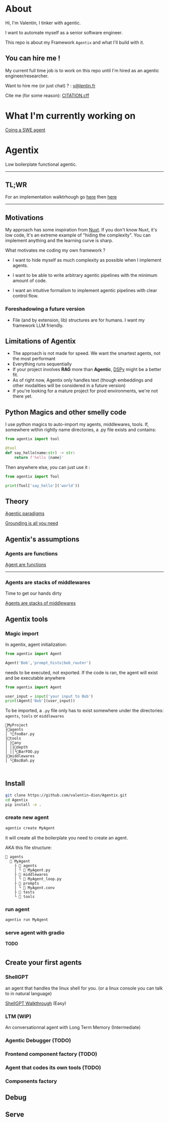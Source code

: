 # About
Hi, I'm Valentin, I tinker with agentic.

I want to automate myself as a senior software engineer.

This repo is about my Framework `Agentix` and what I'll build with it.

## You can hire me !
My current full time job is to work on this repo until I'm hired as an agentic engineer/researcher.

Want to hire me (or just chat) ? : v@lentin.fr

Cite me (for some reason): 
[CITATION.cff](CITATION.cff)

# What I'm currently working on

[Coing a SWE agent](WIP.md)

# Agentix

Low boilerplate functional agentic.
 
_______________

## TL;WR

For an implementation walktrhough go [here](#here1) then [here](#here2)

________________


## Motivations
My approach has some inspiration from [Nuxt](https://nuxt.com/). If you don't know Nuxt, it's low code, It's an extreme example of "hiding the complexity". You can implement anything and the learning curve is sharp.

What motivates me coding my own framework ?

* I want to hide myself as much complexity as possible when I implement agents.

* I want to be able to write arbitrary agentic pipelines with the minimum amount of code.

* I want an intuitive formalism to implement agentic pipelines with clear control flow.

### Foreshadowing a future version
* File (and by extension, lib) structures are for humans. I want my framework LLM friendly.

## Limitations of Agentix
* The approach is not made for speed. We want the smartest agents, not the most performant
* Everything runs sequentially
* If your project involves **RAG** more than **Agentic**, [DSPy](https://github.com/stanfordnlp/dspy) might be a better fit.
* As of right now, Agentix only handles text (though embeddings and other modalities will be considered in a future version)
* If you're looking for a mature project for prod environments, we're not there yet.

## Python Magics and other smelly code
I use python magics to auto-import my agents, middlewares, tools.
If, somewhere within rightly name directories, a .py file exists and contains:
```python
from agentix import tool

@tool
def say_hello(name:str) -> str:
    return f'hello {name}'
```

Then anywhere else, you can just use it :
```python
from agentix import Tool

print(Tool['say_hello']('world'))
```

## Theory
[Agentic paradigms](AgenticParadigms.md)

[Grounding is all you need](Grounding.md)

## Agentix's assumptions
### Agents are functions
[Agent are functions](AgentsAsFunctions.md)

<!--[Why langchain kind of really suck but you've no idea why (it's not your fault)](WhyLangchain.md)-->

_____________________


### Agents are stacks of middlewares

Time to get our hands dirty

[Agents are stacks of middlewares](StacksOfMW.md)



## Agentix tools
### Magic import
In agentix, agent initialization:
```python
from agentix import Agent

Agent('Bob','prompt_histo|bob_router')
```

needs to be executed, not exported. If the code is ran, the agent will exist and be executable anywhere
```python
from agentix import Agent

user_input = input('your input to Bob')
print(Agent['Bob'](user_input))

```

To be imported, a `.py` file only has to exist somewhere under the directories: `agents`, `tools` or `middlewares`
```
📂MyProject
├📂agents
│ └📄fooBar.py
├📂tools
│ ├📂any
│ │├📂depth
│ ││└📄BarFOO.py
├📂middlewares
│ └📄BazBah.py


```

# <a id="here1"></a>
## Install
```bash
git clone https://github.com/valentin-dion/Agentix.git
cd Agentix
pip install -e .
```
### create new agent
```bash
agentix create MyAgent
```
it will create all the boilerplate you need to create an agent.

AKA this file structure:
```
📂 agents
  📂 MyAgent
    ├ 📂 agents
    │ └ 📄 MyAgent.py
    ├ 📂 middlewares 
    │ └ 📄 MyAgent_loop.py
    ├ 📂 prompts
    │ └ 📄 MyAgent.conv
    ├ 📂 tests
    └ 📂 tools

```

### run agent
```bash
agentix run MyAgent
```
### serve agent with gradio
**TODO**

# <a id="here2"></a>
## Create your first agents
### ShellGPT
an agent that handles the linux shell for you.
(or a linux console you can talk to in natural language)

<!--[ShellGPT Walkthrough using TDD](ShellGPT_TDD.md) (TODO)-->

[ShellGPT Walkthrough](ShellGPT.md) (Easy)

### LTM (WIP)
An conversationnal agent with Long Term Memory (Intermediate)
### Agentic Debugger (TODO)
### Frontend component factory (TODO)
### Agent that codes its own tools (TODO)
### Components factory
## Debug
## Serve